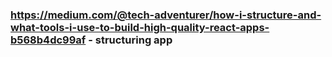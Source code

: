 ### https://medium.com/@tech-adventurer/how-i-structure-and-what-tools-i-use-to-build-high-quality-react-apps-b568b4dc99af - structuring app
